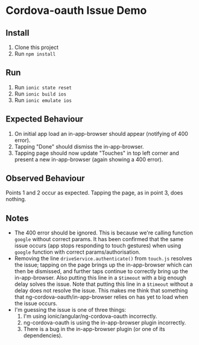 # Cordova-oauth Issue Demo

## Install
1. Clone this project
2. Run `npm install`

## Run
1. Run `ionic state reset`
2. Run `ionic build ios`
3. Run `ionic emulate ios`

## Expected Behaviour
1. On initial app load an in-app-browser should appear (notifying of 400 error).
2. Tapping "Done" should dismiss the in-app-browser.
3. Tapping page should now update "Touches" in top left corner and present a new in-app-browser (again showing a 400 error).

## Observed Behaviour
Points 1 and 2 occur as expected. Tapping the page, as in point 3, does nothing.
## Notes
- The 400 error should be ignored. This is because we're calling function `google` without correct params. It has been confirmed that the same issue occurs (app stops responding to touch gestures) when using `google` function with correct params/authorisation.
- Removing the line `driveService.authenticate()` from `touch.js` resolves the issue; tapping on the page brings up the in-app-browser which can then be dismissed, and further taps continue to correctly bring up the in-app-browser. Also putting this line in a `$timeout` with a big enough delay solves the issue. Note that putting this line in a `$timeout` without a delay does not resolve the issue. This makes me think that something that ng-cordova-oauth/in-app-browser relies on has yet to load when the issue occurs.
- I'm guessing the issue is one of three things:
  1. I'm using ionic/angular/ng-cordova-oauth incorrectly.
  2. ng-cordova-oauth is using the in-app-browser plugin incorrectly.
  3. There is a bug in the in-app-browser plugin (or one of its dependencies).
